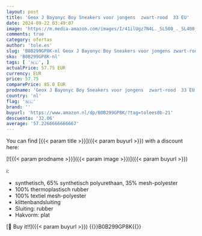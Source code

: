 ```yaml
---
layout: post
title: 'Geox J Bayonyc Boy Sneakers voor jongens  zwart-rood  33 EU'
date: 2024-09-22 03:49:07
image: 'https://m.media-amazon.com/images/I/41ilUgz7N4L._SL500_._SL400_.jpg'
comments: true
category: ofertas
author: 'tole.es'
slug: 'B0B299GP8K-nl Geox J Bayonyc Boy Sneakers voor jongens zwart-rood 33 EU'
sku: 'B0B299GP8K-nl'
tags: [ '🇳🇱', ]
actualPrice: 57.75 EUR
currency: EUR
price: 57.75
comparePrice: 85.0 EUR
prodname: 'Geox J Bayonyc Boy Sneakers voor jongens  zwart-rood  33 EU'
country: 'nl'
flag: '🇳🇱'
brand: ''
buyurl: 'https://www.amazon.nl/dp/B0B299GP8K/?tag=tolees0b-21'
descuento: '32.06'
average: '57.2266666666667'
---
```


You can find [{{< param title >}}]({{< param buyurl >}}) with a discount here:

[![{{< param prodname >}}]({{< param image >}})]({{< param buyurl >}})

ℹ️:

- synthetisch, 65% synthetisch polyurethaan, 35% mesh-polyester
- 100% thermoplastisch rubber
- 100% textiel mesh-polyester
- klittenbandsluiting
- Sluiting: rubber
- Hakvorm: plat

[🛒 Buy it!!]({{< param buyurl >}})
{{<world>}}B0B299GP8K{{</world>}}
